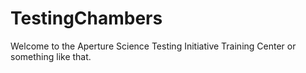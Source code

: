 # TestingChambers
Welcome to the Aperture Science Testing Initiative Training Center or something like that. 
